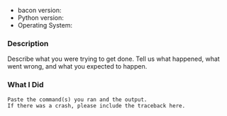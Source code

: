 * bacon version:
* Python version:
* Operating System:

### Description ###

Describe what you were trying to get done.
Tell us what happened, what went wrong, and what you expected to happen.

### What I Did ###

```
Paste the command(s) you ran and the output.
If there was a crash, please include the traceback here.
```
